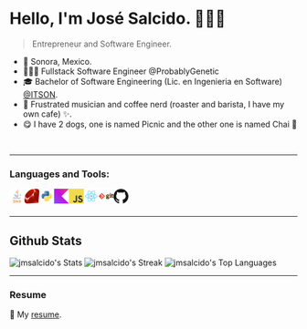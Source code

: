 # Hello, I'm José Salcido. 🧑🏽‍💻
> Entrepreneur and Software Engineer.

- 📍  Sonora, Mexico.
- 🧑🏽‍💻  Fullstack Software Engineer @ProbablyGenetic
- 🎓  Bachelor of Software Engineering (Lic. en Ingenieria en Software) [@ITSON](https://www.itson.mx).
- 🎸  Frustrated musician and coffee nerd (roaster and barista, I have my own cafe) ✨.
- 😋  I have 2 dogs, one is named Picnic and the other one is named Chai 🦮

<br />

---

### Languages and Tools:

<img align="left" alt="Java" width="26px" src="https://raw.githubusercontent.com/github/explore/80688e429a7d4ef2fca1e82350fe8e3517d3494d/topics/java/java.png" />
<img align="left" alt="Ruby" width="26px" src="https://raw.githubusercontent.com/github/explore/80688e429a7d4ef2fca1e82350fe8e3517d3494d/topics/ruby/ruby.png" />
<img align="left" alt="Python" width="26px" src="https://raw.githubusercontent.com/github/explore/80688e429a7d4ef2fca1e82350fe8e3517d3494d/topics/python/python.png" />
<img align="left" alt="Kotlin" width="26px" src="https://raw.githubusercontent.com/github/explore/80688e429a7d4ef2fca1e82350fe8e3517d3494d/topics/kotlin/kotlin.png" />
<img align="left" alt="JavaScript" width="26px" src="https://raw.githubusercontent.com/github/explore/80688e429a7d4ef2fca1e82350fe8e3517d3494d/topics/javascript/javascript.png" />
<img align="left" alt="React" width="26px" src="https://raw.githubusercontent.com/github/explore/80688e429a7d4ef2fca1e82350fe8e3517d3494d/topics/react/react.png" />
<img align="left" alt="Git" width="26px" src="https://raw.githubusercontent.com/github/explore/80688e429a7d4ef2fca1e82350fe8e3517d3494d/topics/git/git.png" />
<img align="left" alt="GitHub" width="26px" src="https://raw.githubusercontent.com/github/explore/78df643247d429f6cc873026c0622819ad797942/topics/github/github.png" />

<br />
<br />

---
## Github Stats

![jmsalcido's Stats](https://github-readme-stats.vercel.app/api?username=jmsalcido&theme=vue-dark&show_icons=true&hide_border=false&count_private=true)
![jmsalcido's Streak](https://github-readme-streak-stats.herokuapp.com/?user=jmsalcido&theme=vue-dark&hide_border=false)
![jmsalcido's Top Languages](https://github-readme-stats.vercel.app/api/top-langs/?username=jmsalcido&theme=vue-dark&show_icons=true&hide_border=false&layout=compact)


---
### Resume


💬  My [resume](https://jmsalcido.dev/?utm_source=github&utm_campaign=github-profile).
